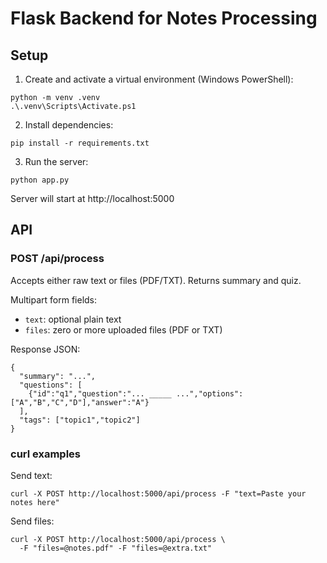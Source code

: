 # Flask Backend for Notes Processing

## Setup

1. Create and activate a virtual environment (Windows PowerShell):

```
python -m venv .venv
.\.venv\Scripts\Activate.ps1
```

2. Install dependencies:

```
pip install -r requirements.txt
```

3. Run the server:

```
python app.py
```

Server will start at http://localhost:5000

## API

### POST /api/process

Accepts either raw text or files (PDF/TXT). Returns summary and quiz.

Multipart form fields:
- `text`: optional plain text
- `files`: zero or more uploaded files (PDF or TXT)

Response JSON:
```
{
  "summary": "...",
  "questions": [
    {"id":"q1","question":"... _____ ...","options":["A","B","C","D"],"answer":"A"}
  ],
  "tags": ["topic1","topic2"]
}
```

### curl examples

Send text:
```
curl -X POST http://localhost:5000/api/process -F "text=Paste your notes here"
```

Send files:
```
curl -X POST http://localhost:5000/api/process \
  -F "files=@notes.pdf" -F "files=@extra.txt"
```



